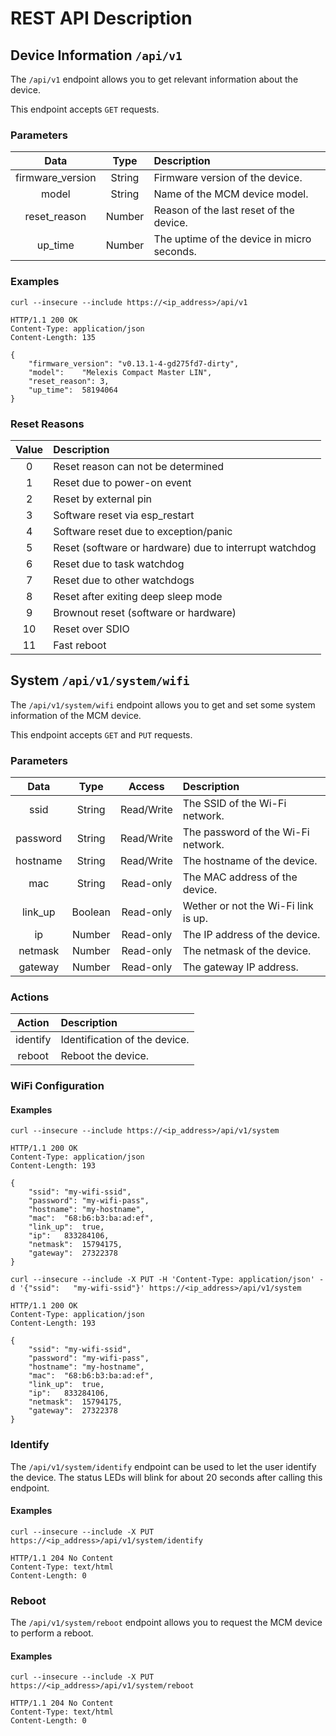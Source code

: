 # REST API Description

## Device Information `/api/v1`

The `/api/v1` endpoint allows you to get relevant information about the device.

This endpoint accepts `GET` requests.

### Parameters

| Data             | Type   | Description                                |
|:----------------:|:------:|:------------------------------------------ |
| firmware_version | String | Firmware version of the device.            |
| model            | String | Name of the MCM device model.              |
| reset_reason     | Number | Reason of the last reset of the device.    |
| up_time          | Number | The uptime of the device in micro seconds. |

### Examples

```shell title="Request"
curl --insecure --include https://<ip_address>/api/v1
```

```shell title="Response"
HTTP/1.1 200 OK
Content-Type: application/json
Content-Length: 135

{
	"firmware_version":	"v0.13.1-4-gd275fd7-dirty",
	"model":	"Melexis Compact Master LIN",
	"reset_reason":	3,
	"up_time":	58194064
}
```

### Reset Reasons

| Value | Description                                            |
|:-----:|:------------------------------------------------------ |
| 0     | Reset reason can not be determined                     |
| 1     | Reset due to power-on event                            |
| 2     | Reset by external pin                                  |
| 3     | Software reset via esp_restart                         |
| 4     | Software reset due to exception/panic                  |
| 5     | Reset (software or hardware) due to interrupt watchdog |
| 6     | Reset due to task watchdog                             |
| 7     | Reset due to other watchdogs                           |
| 8     | Reset after exiting deep sleep mode                    |
| 9     | Brownout reset (software or hardware)                  |
| 10    | Reset over SDIO                                        |
| 11    | Fast reboot                                            |

## System `/api/v1/system/wifi`

The `/api/v1/system/wifi` endpoint allows you to get and set some system information of the MCM device.

This endpoint accepts `GET` and `PUT` requests.

### Parameters

| Data              | Type    | Access     | Description                            |
|:-----------------:|:-------:|:----------:|:-------------------------------------- |
| ssid              | String  | Read/Write | The SSID of the Wi-Fi network.         |
| password          | String  | Read/Write | The password of the Wi-Fi network.     |
| hostname          | String  | Read/Write | The hostname of the device.            |
| mac               | String  | Read-only  | The MAC address of the device.         |
| link_up           | Boolean | Read-only  | Wether or not the Wi-Fi link is up.    |
| ip                | Number  | Read-only  | The IP address of the device.          |
| netmask           | Number  | Read-only  | The netmask of the device.             |
| gateway           | Number  | Read-only  | The gateway IP address.                |

### Actions

| Action   | Description                   |
|:--------:|:----------------------------- |
| identify | Identification of the device. |
| reboot   | Reboot the device.            |

### WiFi Configuration

#### Examples

```shell title="Request"
curl --insecure --include https://<ip_address>/api/v1/system
```

```shell title="Response"
HTTP/1.1 200 OK
Content-Type: application/json
Content-Length: 193

{
	"ssid":	"my-wifi-ssid",
	"password":	"my-wifi-pass",
	"hostname":	"my-hostname",
	"mac":	"68:b6:b3:ba:ad:ef",
	"link_up":	true,
	"ip":	833284106,
	"netmask":	15794175,
	"gateway":	27322378
}
```

```shell title="Request"
curl --insecure --include -X PUT -H 'Content-Type: application/json' -d '{"ssid":	"my-wifi-ssid"}' https://<ip_address>/api/v1/system
```

```shell title="Response"
HTTP/1.1 200 OK
Content-Type: application/json
Content-Length: 193

{
	"ssid":	"my-wifi-ssid",
	"password":	"my-wifi-pass",
	"hostname":	"my-hostname",
	"mac":	"68:b6:b3:ba:ad:ef",
	"link_up":	true,
	"ip":	833284106,
	"netmask":	15794175,
	"gateway":	27322378
}
```

### Identify

The `/api/v1/system/identify` endpoint can be used to let the user identify the device. The status
LEDs will blink for about 20 seconds after calling this endpoint.

#### Examples

```shell title="Request"
curl --insecure --include -X PUT https://<ip_address>/api/v1/system/identify
```

```shell title="Response"
HTTP/1.1 204 No Content
Content-Type: text/html
Content-Length: 0

```

### Reboot

The `/api/v1/system/reboot` endpoint allows you to request the MCM device to perform a reboot.

#### Examples

```shell title="Request"
curl --insecure --include -X PUT https://<ip_address>/api/v1/system/reboot
```

```shell title="Response"
HTTP/1.1 204 No Content
Content-Type: text/html
Content-Length: 0

```
